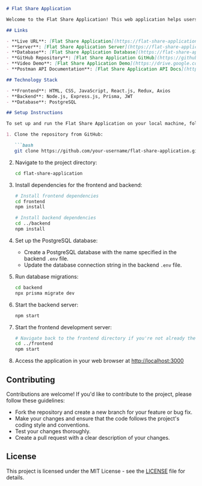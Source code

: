 
```markdown
# Flat Share Application

Welcome to the Flat Share Application! This web application helps users find and share flats for rent, making the process of finding a suitable living space hassle-free.

## Links

- **Live URL**: [Flat Share Application](https://flat-share-application.vercel.app/)
- **Server**: [Flat Share Application Server](https://flat-share-application-server.vercel.app/)
- **Database**: [Flat Share Application Database](https://flat-share-application-db.vercel.app/)
- **GitHub Repository**: [Flat Share Application GitHub](https://github.com/your-username/flat-share-application)
- **Video Demo**: [Flat Share Application Demo](https://drive.google.com/file/d/1CB551x79fs2mxjYlzb-JCxzupvSDr0IQ/view?usp=sharing)
- **Postman API Documentation**: [Flat Share Application API Docs](https://documenter.getpostman.com/view/31300739/2sA3BuVo4n)

## Technology Stack

- **Frontend**: HTML, CSS, JavaScript, React.js, Redux, Axios
- **Backend**: Node.js, Express.js, Prisma, JWT
- **Database**: PostgreSQL

## Setup Instructions

To set up and run the Flat Share Application on your local machine, follow these steps:

1. Clone the repository from GitHub:

   ```bash
   git clone https://github.com/your-username/flat-share-application.git
   ```

2. Navigate to the project directory:

   ```bash
   cd flat-share-application
   ```

3. Install dependencies for the frontend and backend:

   ```bash
   # Install frontend dependencies
   cd frontend
   npm install

   # Install backend dependencies
   cd ../backend
   npm install
   ```

4. Set up the PostgreSQL database:
   - Create a PostgreSQL database with the name specified in the backend `.env` file.
   - Update the database connection string in the backend `.env` file.

5. Run database migrations:

   ```bash
   cd backend
   npx prisma migrate dev
   ```

6. Start the backend server:

   ```bash
   npm start
   ```

7. Start the frontend development server:

   ```bash
   # Navigate back to the frontend directory if you're not already there
   cd ../frontend
   npm start
   ```

8. Access the application in your web browser at [http://localhost:3000](http://localhost:3000)

## Contributing

Contributions are welcome! If you'd like to contribute to the project, please follow these guidelines:
- Fork the repository and create a new branch for your feature or bug fix.
- Make your changes and ensure that the code follows the project's coding style and conventions.
- Test your changes thoroughly.
- Create a pull request with a clear description of your changes.

## License

This project is licensed under the MIT License - see the [LICENSE](LICENSE) file for details.
```
